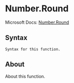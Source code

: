 # Number.Round

Microsoft Docs: [Number.Round](https://docs.microsoft.com/en-us/powerquery-m/number-round)

## Syntax

```
Syntax for this function.
```

## About

About this function.

